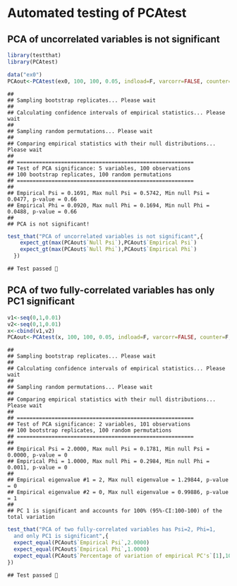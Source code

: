 Automated testing of PCAtest
================

## PCA of uncorrelated variables is not significant

``` r
library(testthat)
library(PCAtest)

data("ex0")
PCAout<-PCAtest(ex0, 100, 100, 0.05, indload=F, varcorr=FALSE, counter=F, plot=F)
```

    ## 
    ## Sampling bootstrap replicates... Please wait
    ## 
    ## Calculating confidence intervals of empirical statistics... Please wait
    ## 
    ## Sampling random permutations... Please wait
    ## 
    ## Comparing empirical statistics with their null distributions... Please wait
    ## 
    ## ========================================================
    ## Test of PCA significance: 5 variables, 100 observations
    ## 100 bootstrap replicates, 100 random permutations
    ## ========================================================
    ## 
    ## Empirical Psi = 0.1691, Max null Psi = 0.5742, Min null Psi = 0.0477, p-value = 0.66
    ## Empirical Phi = 0.0920, Max null Phi = 0.1694, Min null Phi = 0.0488, p-value = 0.66
    ## 
    ## PCA is not significant!

``` r
test_that("PCA of uncorrelated variables is not significant",{
    expect_gt(max(PCAout$`Null Psi`),PCAout$`Empirical Psi`)
    expect_gt(max(PCAout$`Null Phi`),PCAout$`Empirical Phi`)
  })
```

    ## Test passed 🥇

## PCA of two fully-correlated variables has only PC1 significant

``` r
v1<-seq(0,1,0.01)
v2<-seq(0,1,0.01)
x<-cbind(v1,v2)
PCAout<-PCAtest(x, 100, 100, 0.05, indload=F, varcorr=FALSE, counter=F, plot=F)
```

    ## 
    ## Sampling bootstrap replicates... Please wait
    ## 
    ## Calculating confidence intervals of empirical statistics... Please wait
    ## 
    ## Sampling random permutations... Please wait
    ## 
    ## Comparing empirical statistics with their null distributions... Please wait
    ## 
    ## ========================================================
    ## Test of PCA significance: 2 variables, 101 observations
    ## 100 bootstrap replicates, 100 random permutations
    ## ========================================================
    ## 
    ## Empirical Psi = 2.0000, Max null Psi = 0.1781, Min null Psi = 0.0000, p-value = 0
    ## Empirical Phi = 1.0000, Max null Phi = 0.2984, Min null Phi = 0.0011, p-value = 0
    ## 
    ## Empirical eigenvalue #1 = 2, Max null eigenvalue = 1.29844, p-value = 0
    ## Empirical eigenvalue #2 = 0, Max null eigenvalue = 0.99886, p-value = 1
    ## 
    ## PC 1 is significant and accounts for 100% (95%-CI:100-100) of the total variation

``` r
test_that("PCA of two fully-correlated variables has Psi=2, Phi=1,
  and only PC1 is significant",{
  expect_equal(PCAout$`Empirical Psi`,2.0000)
  expect_equal(PCAout$`Empirical Phi`,1.0000)
  expect_equal(PCAout$`Percentage of variation of empirical PC's`[1],100)
})
```

    ## Test passed 🎉
